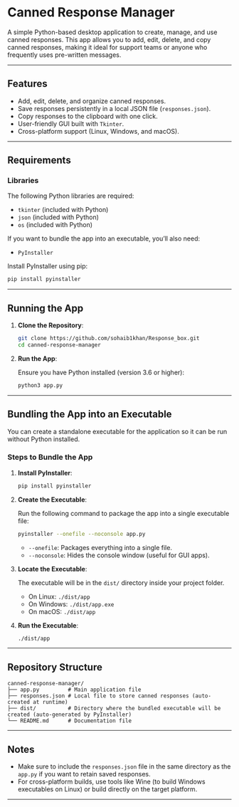 # Canned Response Manager

A simple Python-based desktop application to create, manage, and use canned responses. This app allows you to add, edit, delete, and copy canned responses, making it ideal for support teams or anyone who frequently uses pre-written messages.

---

## Features

- Add, edit, delete, and organize canned responses.
- Save responses persistently in a local JSON file (`responses.json`).
- Copy responses to the clipboard with one click.
- User-friendly GUI built with `Tkinter`.
- Cross-platform support (Linux, Windows, and macOS).

---

## Requirements

### Libraries
The following Python libraries are required:

- `tkinter` (included with Python)
- `json` (included with Python)
- `os` (included with Python)

If you want to bundle the app into an executable, you’ll also need:

- `PyInstaller`

Install PyInstaller using pip:

```bash
pip install pyinstaller
```

---

## Running the App

1. **Clone the Repository**:

   ```bash
   git clone https://github.com/sohaib1khan/Response_box.git
   cd canned-response-manager
   ```

2. **Run the App**:

   Ensure you have Python installed (version 3.6 or higher):

   ```bash
   python3 app.py
   ```

---

## Bundling the App into an Executable

You can create a standalone executable for the application so it can be run without Python installed.

### Steps to Bundle the App

1. **Install PyInstaller**:
   
   ```bash
   pip install pyinstaller
   ```

2. **Create the Executable**:
   
   Run the following command to package the app into a single executable file:

   ```bash
   pyinstaller --onefile --noconsole app.py
   ```

   - `--onefile`: Packages everything into a single file.
   - `--noconsole`: Hides the console window (useful for GUI apps).

3. **Locate the Executable**:

   The executable will be in the `dist/` directory inside your project folder.

   - On Linux: `./dist/app`
   - On Windows: `./dist/app.exe`
   - On macOS: `./dist/app`

4. **Run the Executable**:
   
   ```bash
   ./dist/app
   ```

---

## Repository Structure

```plaintext
canned-response-manager/
├── app.py         # Main application file
├── responses.json # Local file to store canned responses (auto-created at runtime)
├── dist/          # Directory where the bundled executable will be created (auto-generated by PyInstaller)
└── README.md      # Documentation file
```

---

## Notes

- Make sure to include the `responses.json` file in the same directory as the `app.py` if you want to retain saved responses.
- For cross-platform builds, use tools like Wine (to build Windows executables on Linux) or build directly on the target platform.

---

